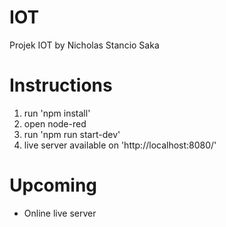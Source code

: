 # IOT
Projek IOT by Nicholas Stancio Saka

# Instructions
1. run 'npm install'
2. open node-red
3. run 'npm run start-dev'
4. live server available on 'http://localhost:8080/'

# Upcoming
- Online live server